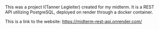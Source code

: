 This was a project I(Tanner Legleiter) created for my midterm. It is a REST API utilizing PostgreSQL, deployed on render through a docker container.

This is a link to the website: https://midterm-rest-api.onrender.com/
